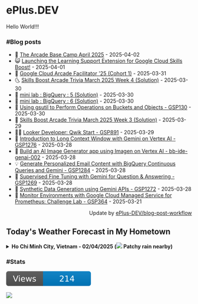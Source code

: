 # ePlus.DEV

Hello World!!!

### #Blog posts

- 🧰 [The Arcade Base Camp April 2025](https://eplus.dev/the-arcade-base-camp-april-2025) - 2025-04-02 
- 😺 [Launching the Learning Support Extension for Google Cloud Skills Boost!](https://eplus.dev/launching-the-learning-support-extension-for-google-cloud-skills-boost) - 2025-04-01 
- 🗽 [Google Cloud Arcade Facilitator &#39;25 &lpar;Cohort 1&rpar;](https://eplus.dev/google-cloud-arcade-facilitator-25-cohort-1) - 2025-03-31 
- 🌜 [Skills Boost Arcade Trivia March 2025 Week 4 &lpar;Solution&rpar;](https://eplus.dev/skills-boost-arcade-trivia-march-2025-week-4-solution) - 2025-03-30 
- 📝 [mini lab : BigQuery : 5 &lpar;Solution&rpar;](https://eplus.dev/mini-lab-bigquery-5-solution) - 2025-03-30 
- 🚀 [mini lab : BigQuery : 6 &lpar;Solution&rpar;](https://eplus.dev/mini-lab-bigquery-6-solution) - 2025-03-30 
- 💼 [Using gsutil to Perform Operations on Buckets and Objects - GSP130](https://eplus.dev/using-gsutil-to-perform-operations-on-buckets-and-objects-gsp130) - 2025-03-30 
- 🦣 [Skills Boost Arcade Trivia March 2025 Week 3 &lpar;Solution&rpar;](https://eplus.dev/skills-boost-arcade-trivia-march-2025-week-3-solution) - 2025-03-29 
- 👨‍🏫 [Looker Developer: Qwik Start - GSP891](https://eplus.dev/looker-developer-qwik-start-gsp891) - 2025-03-29 
- 🔭 [Introduction to Long Context Window with Gemini on Vertex AI - GSP1276](https://eplus.dev/introduction-to-long-context-window-with-gemini-on-vertex-ai-gsp1276) - 2025-03-28 
- 🤡 [Build an AI Image Generator app using Imagen on Vertex AI - bb-ide-genai-002](https://eplus.dev/build-an-ai-image-generator-app-using-imagen-on-vertex-ai-bb-ide-genai-002) - 2025-03-28 
- 💡 [Generate Personalized Email Content with BigQuery Continuous Queries and Gemini - GSP1284](https://eplus.dev/generate-personalized-email-content-with-bigquery-continuous-queries-and-gemini-gsp1284) - 2025-03-28 
- 🦣 [Supervised Fine Tuning with Gemini for Question &amp; Answering - GSP1269](https://eplus.dev/supervised-fine-tuning-with-gemini-for-question-and-answering-gsp1269) - 2025-03-28 
- 💪 [Synthetic Data Generation using Gemini APIs - GSP1272](https://eplus.dev/synthetic-data-generation-using-gemini-apis-gsp1272) - 2025-03-28 
- 🤡 [Monitor Environments with Google Cloud Managed Service for Prometheus: Challenge Lab - GSP364](https://eplus.dev/monitor-environments-with-google-cloud-managed-service-for-prometheus-challenge-lab-gsp364) - 2025-03-21 


<div align="right">
    Update by <a target="_blank" href="https://github.com/ePlus-DEV/blog-post-workflow">ePlus-DEV/blog-post-workflow</a>
</div>


## Today's Weather Forecast in My Hometown



<details>
    <summary><b>Ho Chi Minh City, Vietnam - 02/04/2025 (<img src="https://cdn.weatherapi.com/weather/64x64/day/176.png" width="25" /> Patchy rain nearby)</b>
    </summary>

    
<table>
    <tr>
        <th>Hour</th>
        <td>00:00</td><td>01:00</td><td>02:00</td><td>03:00</td><td>04:00</td><td>05:00</td><td>06:00</td><td>07:00</td><td>08:00</td><td>09:00</td><td>10:00</td><td>11:00</td><td>12:00</td><td>13:00</td><td>14:00</td><td>15:00</td><td>16:00</td><td>17:00</td><td>18:00</td><td>19:00</td><td>20:00</td><td>21:00</td><td>22:00</td><td>23:00</td>
    </tr>
    <tr>
        <th>Weather</th>
        <td><img src="https://cdn.weatherapi.com/weather/64x64/night/176.png"></img></td><td><img src="https://cdn.weatherapi.com/weather/64x64/night/176.png"></img></td><td><img src="https://cdn.weatherapi.com/weather/64x64/night/119.png"></img></td><td><img src="https://cdn.weatherapi.com/weather/64x64/night/116.png"></img></td><td><img src="https://cdn.weatherapi.com/weather/64x64/night/116.png"></img></td><td><img src="https://cdn.weatherapi.com/weather/64x64/night/176.png"></img></td><td><img src="https://cdn.weatherapi.com/weather/64x64/day/116.png"></img></td><td><img src="https://cdn.weatherapi.com/weather/64x64/day/176.png"></img></td><td><img src="https://cdn.weatherapi.com/weather/64x64/day/176.png"></img></td><td><img src="https://cdn.weatherapi.com/weather/64x64/day/353.png"></img></td><td><img src="https://cdn.weatherapi.com/weather/64x64/day/119.png"></img></td><td><img src="https://cdn.weatherapi.com/weather/64x64/day/176.png"></img></td><td><img src="https://cdn.weatherapi.com/weather/64x64/day/116.png"></img></td><td><img src="https://cdn.weatherapi.com/weather/64x64/day/119.png"></img></td><td><img src="https://cdn.weatherapi.com/weather/64x64/day/116.png"></img></td><td><img src="https://cdn.weatherapi.com/weather/64x64/day/176.png"></img></td><td><img src="https://cdn.weatherapi.com/weather/64x64/day/113.png"></img></td><td><img src="https://cdn.weatherapi.com/weather/64x64/day/176.png"></img></td><td><img src="https://cdn.weatherapi.com/weather/64x64/day/116.png"></img></td><td><img src="https://cdn.weatherapi.com/weather/64x64/night/116.png"></img></td><td><img src="https://cdn.weatherapi.com/weather/64x64/night/176.png"></img></td><td><img src="https://cdn.weatherapi.com/weather/64x64/night/176.png"></img></td><td><img src="https://cdn.weatherapi.com/weather/64x64/night/113.png"></img></td><td><img src="https://cdn.weatherapi.com/weather/64x64/night/113.png"></img></td>
    </tr>
    <tr>
        <th>Condition</th>
        <td width="200px">Patchy rain nearby</td><td width="200px">Patchy rain nearby</td><td width="200px">Cloudy </td><td width="200px">Partly Cloudy </td><td width="200px">Partly Cloudy </td><td width="200px">Patchy rain nearby</td><td width="200px">Partly Cloudy </td><td width="200px">Patchy rain nearby</td><td width="200px">Patchy rain nearby</td><td width="200px">Light rain shower</td><td width="200px">Cloudy </td><td width="200px">Patchy rain nearby</td><td width="200px">Partly Cloudy </td><td width="200px">Cloudy </td><td width="200px">Partly Cloudy </td><td width="200px">Patchy rain nearby</td><td width="200px">Sunny</td><td width="200px">Patchy rain nearby</td><td width="200px">Partly Cloudy </td><td width="200px">Partly Cloudy </td><td width="200px">Patchy rain nearby</td><td width="200px">Patchy rain nearby</td><td width="200px">Clear </td><td width="200px">Clear </td>
    </tr>
    <tr>
        <th>Temperature</th>
        <td>26.3 °C</td><td>26.1 °C</td><td>25.8 °C</td><td>25.5 °C</td><td>25.3 °C</td><td>25.2 °C</td><td>25 °C</td><td>26 °C</td><td>27.7 °C</td><td>28.8 °C</td><td>29.4 °C</td><td>31.3 °C</td><td>32.1 °C</td><td>30.7 °C</td><td>32.7 °C</td><td>32.4 °C</td><td>33.3 °C</td><td>30.6 °C</td><td>29.1 °C</td><td>27.9 °C</td><td>27.5 °C</td><td>27.4 °C</td><td>26.8 °C</td><td>26.9 °C</td>
    </tr>
    <tr>
        <th>Wind</th>
        <td>10.8 kph</td><td>10.4 kph</td><td>7.9 kph</td><td>6.1 kph</td><td>6.1 kph</td><td>7.9 kph</td><td>7.2 kph</td><td>7.9 kph</td><td>7.2 kph</td><td>7.6 kph</td><td>9.7 kph</td><td>11.2 kph</td><td>12.2 kph</td><td>15.1 kph</td><td>16.2 kph</td><td>19.1 kph</td><td>12.2 kph</td><td>20.9 kph</td><td>20.2 kph</td><td>12.2 kph</td><td>19.4 kph</td><td>19.4 kph</td><td>11.5 kph</td><td>16.9 kph</td>
    </tr>
</table>


<div align="right">
    Updated at: 2025-04-02T09:49:41Z - by <a target="_blank"
        href="https://github.com/ePlus-DEV/weather-forecast">ePlus-DEV/weather-forecast</a>
</div>
</details>


### #Stats

[![Image of counter](https://github.com/ePlus-DEV/view-counter/blob/main/svg/685088620/badge.svg)](https://github.com/ePlus-DEV/view-counter/blob/main/readme/685088620/week.md)

![](https://komarev.com/ghpvc/?username=ePlus-DEV&style=for-the-badge)
